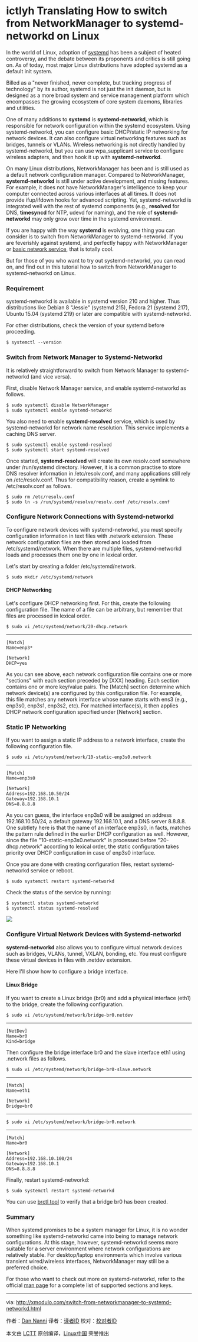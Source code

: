 ictlyh Translating
How to switch from NetworkManager to systemd-networkd on Linux
================================================================================
In the world of Linux, adoption of [systemd][1] has been a subject of heated controversy, and the debate between its proponents and critics is still going on. As of today, most major Linux distributions have adopted systemd as a default init system.

Billed as a "never finished, never complete, but tracking progress of technology" by its author, systemd is not just the init daemon, but is designed as a more broad system and service management platform which encompasses the growing ecosystem of core system daemons, libraries and utilities.

One of many additions to **systemd** is **systemd-networkd**, which is responsible for network configuration within the systemd ecosystem. Using systemd-networkd, you can configure basic DHCP/static IP networking for network devices. It can also configure virtual networking features such as bridges, tunnels or VLANs. Wireless networking is not directly handled by systemd-networkd, but you can use wpa_supplicant service to configure wireless adapters, and then hook it up with **systemd-networkd**.

On many Linux distributions, NetworkManager has been and is still used as a default network configuration manager. Compared to NetworkManager, **systemd-networkd** is still under active development, and missing features. For example, it does not have NetworkManager's intelligence to keep your computer connected across various interfaces at all times. It does not provide ifup/ifdown hooks for advanced scripting. Yet, systemd-networkd is integrated well with the rest of systemd components (e.g., **resolved** for DNS, **timesyncd** for NTP, udevd for naming), and the role of **systemd-networkd** may only grow over time in the systemd environment.

If you are happy with the way **systemd** is evolving, one thing you can consider is to switch from NetworkManager to systemd-networkd. If you are feverishly against systemd, and perfectly happy with NetworkManager or [basic network service][2], that is totally cool.

But for those of you who want to try out systemd-networkd, you can read on, and find out in this tutorial how to switch from NetworkManager to systemd-networkd on Linux.

### Requirement ###

systemd-networkd is available in systemd version 210 and higher. Thus distributions like Debian 8 "Jessie" (systemd 215), Fedora 21 (systemd 217), Ubuntu 15.04 (systemd 219) or later are compatible with systemd-networkd.

For other distributions, check the version of your systemd before proceeding.

    $ systemctl --version

### Switch from Network Manager to Systemd-Networkd ###

It is relatively straightforward to switch from Network Manager to systemd-networkd (and vice versa).

First, disable Network Manager service, and enable systemd-networkd as follows.

    $ sudo systemctl disable NetworkManager
    $ sudo systemctl enable systemd-networkd

You also need to enable **systemd-resolved** service, which is used by systemd-networkd for network name resolution. This service implements a caching DNS server.

    $ sudo systemctl enable systemd-resolved
    $ sudo systemctl start systemd-resolved

Once started, **systemd-resolved** will create its own resolv.conf somewhere under /run/systemd directory. However, it is a common practise to store DNS resolver information in /etc/resolv.conf, and many applications still rely on /etc/resolv.conf. Thus for compatibility reason, create a symlink to /etc/resolv.conf as follows.

    $ sudo rm /etc/resolv.conf
    $ sudo ln -s /run/systemd/resolve/resolv.conf /etc/resolv.conf

### Configure Network Connections with Systemd-networkd ###

To configure network devices with systemd-networkd, you must specify configuration information in text files with .network extension. These network configuration files are then stored and loaded from /etc/systemd/network. When there are multiple files, systemd-networkd loads and processes them one by one in lexical order.

Let's start by creating a folder /etc/systemd/network.

    $ sudo mkdir /etc/systemd/network

#### DHCP Networking ####

Let's configure DHCP networking first. For this, create the following configuration file. The name of a file can be arbitrary, but remember that files are processed in lexical order.

    $ sudo vi /etc/systemd/network/20-dhcp.network

----------

    [Match]
    Name=enp3*
    
    [Network]
    DHCP=yes

As you can see above, each network configuration file contains one or more "sections" with each section preceded by [XXX] heading. Each section contains one or more key/value pairs. The [Match] section determine which network device(s) are configured by this configuration file. For example, this file matches any network interface whose name starts with ens3 (e.g., enp3s0, enp3s1, enp3s2, etc). For matched interface(s), it then applies DHCP network configuration specified under [Network] section.

### Static IP Networking ###

If you want to assign a static IP address to a network interface, create the following configuration file.

    $ sudo vi /etc/systemd/network/10-static-enp3s0.network

----------

    [Match]
    Name=enp3s0
    
    [Network]
    Address=192.168.10.50/24
    Gateway=192.168.10.1
    DNS=8.8.8.8

As you can guess, the interface enp3s0 will be assigned an address 192.168.10.50/24, a default gateway 192.168.10.1, and a DNS server 8.8.8.8. One subtlety here is that the name of an interface enp3s0, in facts, matches the pattern rule defined in the earlier DHCP configuration as well. However, since the file "10-static-enp3s0.network" is processed before "20-dhcp.network" according to lexical order, the static configuration takes priority over DHCP configuration in case of enp3s0 interface.

Once you are done with creating configuration files, restart systemd-networkd service or reboot.

    $ sudo systemctl restart systemd-networkd

Check the status of the service by running:

    $ systemctl status systemd-networkd
    $ systemctl status systemd-resolved

![](https://farm1.staticflickr.com/719/21010813392_76abe123ed_c.jpg)

### Configure Virtual Network Devices with Systemd-networkd ###

**systemd-networkd** also allows you to configure virtual network devices such as bridges, VLANs, tunnel, VXLAN, bonding, etc. You must configure these virtual devices in files with .netdev extension.

Here I'll show how to configure a bridge interface.

#### Linux Bridge ####

If you want to create a Linux bridge (br0) and add a physical interface (eth1) to the bridge, create the following configuration.

    $ sudo vi /etc/systemd/network/bridge-br0.netdev

----------

    [NetDev]
    Name=br0
    Kind=bridge

Then configure the bridge interface br0 and the slave interface eth1 using .network files as follows.

    $ sudo vi /etc/systemd/network/bridge-br0-slave.network

----------

    [Match]
    Name=eth1
    
    [Network]
    Bridge=br0

----------

    $ sudo vi /etc/systemd/network/bridge-br0.network

----------

    [Match]
    Name=br0
    
    [Network]
    Address=192.168.10.100/24
    Gateway=192.168.10.1
    DNS=8.8.8.8

Finally, restart systemd-networkd:

    $ sudo systemctl restart systemd-networkd

You can use [brctl tool][3] to verify that a bridge br0 has been created.

### Summary ###

When systemd promises to be a system manager for Linux, it is no wonder something like systemd-networkd came into being to manage network configurations. At this stage, however, systemd-networkd seems more suitable for a server environment where network configurations are relatively stable. For desktop/laptop environments which involve various transient wired/wireless interfaces, NetworkManager may still be a preferred choice.

For those who want to check out more on systemd-networkd, refer to the official [man page][4] for a complete list of supported sections and keys.

--------------------------------------------------------------------------------

via: http://xmodulo.com/switch-from-networkmanager-to-systemd-networkd.html

作者：[Dan Nanni][a]
译者：[译者ID](https://github.com/译者ID)
校对：[校对者ID](https://github.com/校对者ID)

本文由 [LCTT](https://github.com/LCTT/TranslateProject) 原创编译，[Linux中国](https://linux.cn/) 荣誉推出

[a]:http://xmodulo.com/author/nanni
[1]:http://xmodulo.com/use-systemd-system-administration-debian.html
[2]:http://xmodulo.com/disable-network-manager-linux.html
[3]:http://xmodulo.com/how-to-configure-linux-bridge-interface.html
[4]:http://www.freedesktop.org/software/systemd/man/systemd.network.html
